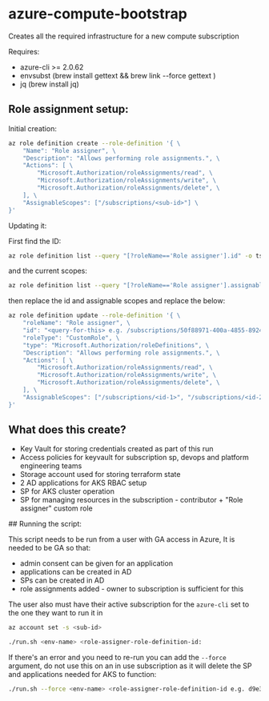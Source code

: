 # azure-compute-bootstrap

Creates all the required infrastructure for a new compute subscription

Requires:
* azure-cli >= 2.0.62
* envsubst (brew install gettext && brew link --force gettext )
* jq (brew install jq)


## Role assignment setup:

Initial creation:
```bash
az role definition create --role-definition '{ \
    "Name": "Role assigner", \
    "Description": "Allows performing role assignments.", \
    "Actions": [ \
        "Microsoft.Authorization/roleAssignments/read", \
        "Microsoft.Authorization/roleAssignments/write", \
        "Microsoft.Authorization/roleAssignments/delete", \
    ], \
    "AssignableScopes": ["/subscriptions/<sub-id>"] \
}'

```

Updating it:

First find the ID:
```bash 
az role definition list --query "[?roleName=='Role assigner'].id" -o tsv
```

and the current scopes:
```bash
az role definition list --query "[?roleName=='Role assigner'].assignableScopes"
```

then replace the id and assignable scopes and replace the below:

```bash
az role definition update --role-definition '{ \
    "roleName": "Role assigner", \
    "id": "<query-for-this> e.g. /subscriptions/50f88971-400a-4855-8924-c38a47112ce4/providers/Microsoft.Authorization/roleDefinitions/d9e36deb-d0a5-47a1-9065-381822359971", \
    "roleType": "CustomRole", \
    "type": "Microsoft.Authorization/roleDefinitions", \
    "Description": "Allows performing role assignments.", \
    "Actions": [ \
        "Microsoft.Authorization/roleAssignments/read", \
        "Microsoft.Authorization/roleAssignments/write", \
        "Microsoft.Authorization/roleAssignments/delete", \
    ], \
    "AssignableScopes": ["/subscriptions/<id-1>", "/subscriptions/<id-2>"] \
}'
```

## What does this create?

* Key Vault for storing credentials created as part of this run
* Access policies for keyvault for subscription sp, devops and platform engineering teams
* Storage account used for storing terraform state
* 2 AD applications for AKS RBAC setup
* SP for AKS cluster operation
* SP for managing resources in the subscription - contributor + "Role assigner" custom role

## Running the script: 

This script needs to be run from a user with GA access in Azure,
It is needed to be GA so that:
* admin consent can be given for an application
* applications can be created in AD
* SPs can be created in AD
* role assignments added - owner to subscription is sufficient for this

The user also must have their active subscription for the `azure-cli` set to the one they want to run it in
```bash
az account set -s <sub-id>
```


```bash
./run.sh <env-name> <role-assigner-role-definition-id:
```

If there's an error and you need to re-run you can add the `--force` argument, do not use this on an in use subscription as it will delete the SP and applications needed for AKS to function:

```bash
./run.sh --force <env-name> <role-assigner-role-definition-id e.g. d9e36deb-d0a5-47a1-9065-381822359971>:
```
